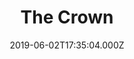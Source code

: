 ---
date: 2019-06-02T17:35:04.000Z
title: The Crown
latitude: 51.94547867969852
longitude: 1.0656497760377728
url: http://www.thecrownhotel-manningtree.co.uk
category: checkin
---